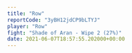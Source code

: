 ```yaml
---
title: "Row"
reportCode: "3yBH12jdCP9bLTYJ"
player: "Row"
fight: "Shade of Aran - Wipe 2 (27%)"
date: 2021-06-07T18:57:55.202000+00:00
---
```

